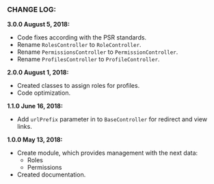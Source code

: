 ### CHANGE LOG:

**3.0.0 August 5, 2018:**
- Code fixes according with the PSR standards.
- Rename ```RolesController``` to ```RoleController```.
- Rename ```PermissionsController``` to ```PermissionController```.
- Rename ```ProfilesController``` to ```ProfileController```.

**2.0.0 August 1, 2018:**
- Created classes to assign roles for profiles.
- Code optimization.

**1.1.0 June 16, 2018:**
- Add ```urlPrefix``` parameter in to ```BaseController``` for redirect and view links.

**1.0.0 May 13, 2018:**
- Create module, which provides management with the next data:
    - Roles
    - Permissions
- Created documentation.
